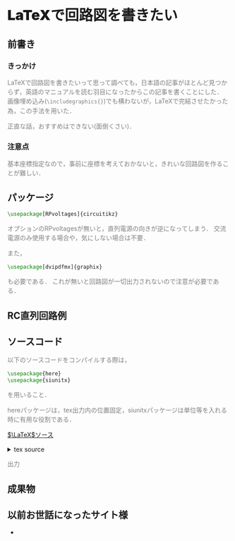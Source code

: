# LaTeXで回路図を書きたい

<head>
	<style>
		h1 {
			font-weight: 900;
			font-size: xx-large;
		}
		p {
			color:gray;
			line-height:1.5;
		}
	</style>
</head>

## 前書き

### きっかけ

LaTeXで回路図を書きたいって思って調べても，日本語の記事がほとんど見つからず，英語のマニュアルを読む羽目になったからこの記事を書くことにした．
画像埋め込み(`\includegraphics{}`)でも構わないが，LaTeXで完結させたかった為，この手法を用いた．

正直な話，おすすめはできない(面倒くさい)．

### 注意点

基本座標指定なので，事前に座標を考えておかないと，きれいな回路図を作ることが難しい．

## パッケージ

```tex
\usepackage[RPvoltages]{circuitikz}
```

オプションのRPvoltagesが無いと，直列電源の向きが逆になってしまう．
交流電源のみ使用する場合や，気にしない場合は不要．

また，

```tex
\usepackage[dvipdfmx]{graphix}
```

も必要である．
これが無いと回路図が一切出力されないので注意が必要である．

## RC直列回路例

## ソースコード

以下のソースコードをコンパイルする際は，

```tex
\usepackage{here}
\usepackage{siunitx}
```

を用いること．

hereパッケージは，tex出力内の位置固定，siunitxパッケージは単位等を入れる時に有用な役割である．

[$\LaTeX$ソース]()

<details>
	<summary>tex source</summary>
	```tex
	\usepackage[dvipdfmx]{graphix}
	```
</details>

出力


## 成果物

## 以前お世話になったサイト様

* 

